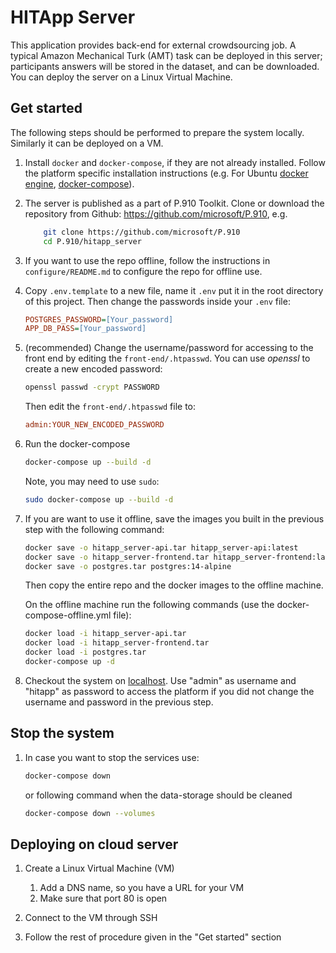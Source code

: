 # HITApp Server

This application provides back-end for external crowdsourcing job. 
A typical Amazon Mechanical Turk (AMT) task can be deployed in this server; participants answers will be stored
in the dataset, and can be downloaded. 
You can deploy the server on a Linux Virtual Machine. 


## Get started 

The following steps should be performed to prepare the system locally. Similarly it can be deployed on a VM.


1. Install `docker` and `docker-compose`, if they are not already installed. Follow the platform specific installation instructions 
(e.g. For Ubuntu [docker engine](https://docs.docker.com/engine/install/ubuntu/), [docker-compose](https://docs.docker.com/compose/install/)).

1. The server is published as a part of P.910 Toolkit. Clone or download the repository from Github: https://github.com/microsoft/P.910, e.g.

    ```bash
        git clone https://github.com/microsoft/P.910
        cd P.910/hitapp_server
    ```

1. If you want to use the repo offline, follow the instructions in `configure/README.md` to configure the repo for offline use. 

1. Copy `.env.template` to a new file, name it `.env` put it in the root directory of this project. 
Then change the passwords inside your `.env` file:  

    ```INI
    POSTGRES_PASSWORD=[Your_password]
    APP_DB_PASS=[Your_password]
    ```
1. (recommended) Change the  username/password for accessing to the front end by editing the `front-end/.htpasswd`. 
    You can use _openssl_ to create a new encoded password:
    ```bash    
    openssl passwd -crypt PASSWORD
    ```
    Then edit the `front-end/.htpasswd` file to:
    ```INI    
    admin:YOUR_NEW_ENCODED_PASSWORD
    ```

1. Run the docker-compose

    ```bash    
    docker-compose up --build -d
    ```
    Note, you may need to use `sudo`:
    ```bash    
    sudo docker-compose up --build -d
    ``` 

1. If you are want to use it offline, save the images you built in the previous step with the following command:
    ```bash    
    docker save -o hitapp_server-api.tar hitapp_server-api:latest
    docker save -o hitapp_server-frontend.tar hitapp_server-frontend:latest
    docker save -o postgres.tar postgres:14-alpine
    ```
    Then copy the entire repo and the docker images to the offline machine.

    On the offline machine run the following commands (use the docker-compose-offline.yml file):
    ```bash
    docker load -i hitapp_server-api.tar
    docker load -i hitapp_server-frontend.tar
    docker load -i postgres.tar
    docker-compose up -d
    ```

   

2. Checkout the system on [localhost](http://localhost).
    Use "admin" as username and "hitapp" as password to access the platform if you did not change the username and password 
    in the previous step. 


## Stop the system

1. In case you want to stop the services use:

    ```bash    
    docker-compose down
    ```
    or  following command when the data-storage should be cleaned
    
    ```bash    
    docker-compose down --volumes
    ```
    
    
## Deploying on cloud server


1. Create a Linux Virtual Machine (VM)
    
    1. Add a DNS name, so you have a URL for your VM
    1. Make sure that port 80 is open
    
1. Connect to the VM through SSH

1. Follow the rest of procedure given in the "Get started" section 

